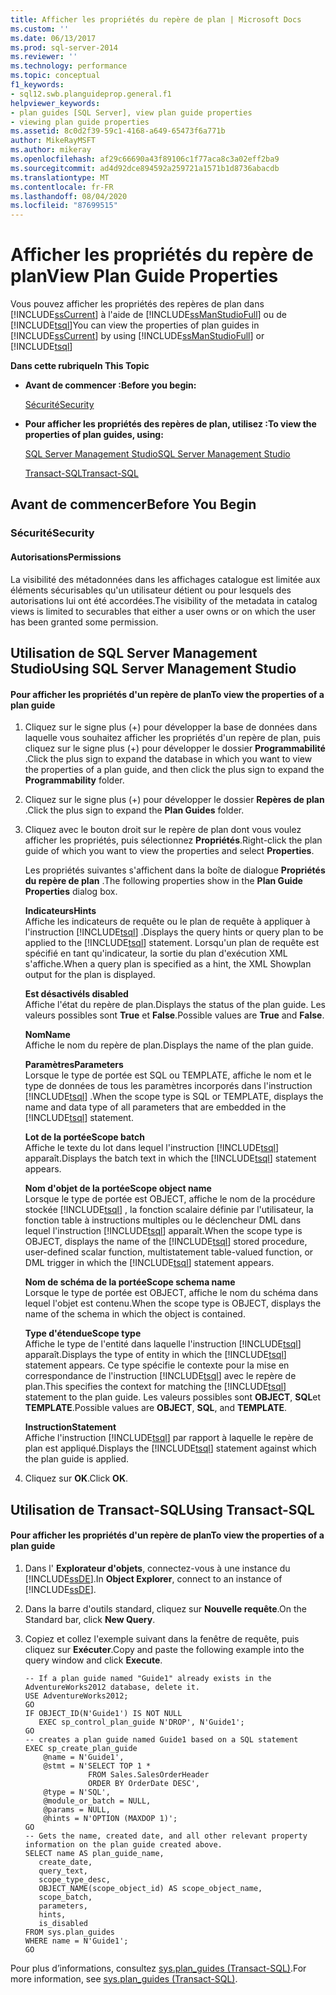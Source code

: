 ```yaml
---
title: Afficher les propriétés du repère de plan | Microsoft Docs
ms.custom: ''
ms.date: 06/13/2017
ms.prod: sql-server-2014
ms.reviewer: ''
ms.technology: performance
ms.topic: conceptual
f1_keywords:
- sql12.swb.planguideprop.general.f1
helpviewer_keywords:
- plan guides [SQL Server], view plan guide properties
- viewing plan guide properties
ms.assetid: 8c0d2f39-59c1-4168-a649-65473f6a771b
author: MikeRayMSFT
ms.author: mikeray
ms.openlocfilehash: af29c66690a43f89106c1f77aca8c3a02eff2ba9
ms.sourcegitcommit: ad4d92dce894592a259721a1571b1d8736abacdb
ms.translationtype: MT
ms.contentlocale: fr-FR
ms.lasthandoff: 08/04/2020
ms.locfileid: "87699515"
---
```

# <a name="view-plan-guide-properties"></a><span data-ttu-id="64413-102">Afficher les propriétés du repère de plan</span><span class="sxs-lookup"><span data-stu-id="64413-102">View Plan Guide Properties</span></span>
  <span data-ttu-id="64413-103">Vous pouvez afficher les propriétés des repères de plan dans [!INCLUDE[ssCurrent](../../includes/sscurrent-md.md)] à l'aide de [!INCLUDE[ssManStudioFull](../../includes/ssmanstudiofull-md.md)] ou de [!INCLUDE[tsql](../../includes/tsql-md.md)]</span><span class="sxs-lookup"><span data-stu-id="64413-103">You can view the properties of plan guides in [!INCLUDE[ssCurrent](../../includes/sscurrent-md.md)] by using [!INCLUDE[ssManStudioFull](../../includes/ssmanstudiofull-md.md)] or [!INCLUDE[tsql](../../includes/tsql-md.md)]</span></span>  
  
 <span data-ttu-id="64413-104">**Dans cette rubrique**</span><span class="sxs-lookup"><span data-stu-id="64413-104">**In This Topic**</span></span>  
  
-   <span data-ttu-id="64413-105">**Avant de commencer :**</span><span class="sxs-lookup"><span data-stu-id="64413-105">**Before you begin:**</span></span>  
  
     [<span data-ttu-id="64413-106">Sécurité</span><span class="sxs-lookup"><span data-stu-id="64413-106">Security</span></span>](#Security)  
  
-   <span data-ttu-id="64413-107">**Pour afficher les propriétés des repères de plan, utilisez :**</span><span class="sxs-lookup"><span data-stu-id="64413-107">**To view the properties of plan guides, using:**</span></span>  
  
     [<span data-ttu-id="64413-108">SQL Server Management Studio</span><span class="sxs-lookup"><span data-stu-id="64413-108">SQL Server Management Studio</span></span>](#SSMSProcedure)  
  
     [<span data-ttu-id="64413-109">Transact-SQL</span><span class="sxs-lookup"><span data-stu-id="64413-109">Transact-SQL</span></span>](#TsqlProcedure)  
  
##  <a name="before-you-begin"></a><a name="BeforeYouBegin"></a> <span data-ttu-id="64413-110">Avant de commencer</span><span class="sxs-lookup"><span data-stu-id="64413-110">Before You Begin</span></span>  
  
###  <a name="security"></a><a name="Security"></a> <span data-ttu-id="64413-111">Sécurité</span><span class="sxs-lookup"><span data-stu-id="64413-111">Security</span></span>  
  
####  <a name="permissions"></a><a name="Permissions"></a> <span data-ttu-id="64413-112">Autorisations</span><span class="sxs-lookup"><span data-stu-id="64413-112">Permissions</span></span>  
 <span data-ttu-id="64413-113">La visibilité des métadonnées dans les affichages catalogue est limitée aux éléments sécurisables qu'un utilisateur détient ou pour lesquels des autorisations lui ont été accordées.</span><span class="sxs-lookup"><span data-stu-id="64413-113">The visibility of the metadata in catalog views is limited to securables that either a user owns or on which the user has been granted some permission.</span></span>  
  
##  <a name="using-sql-server-management-studio"></a><a name="SSMSProcedure"></a> <span data-ttu-id="64413-114">Utilisation de SQL Server Management Studio</span><span class="sxs-lookup"><span data-stu-id="64413-114">Using SQL Server Management Studio</span></span>  
  
#### <a name="to-view-the-properties-of-a-plan-guide"></a><span data-ttu-id="64413-115">Pour afficher les propriétés d'un repère de plan</span><span class="sxs-lookup"><span data-stu-id="64413-115">To view the properties of a plan guide</span></span>  
  
1.  <span data-ttu-id="64413-116">Cliquez sur le signe plus (+) pour développer la base de données dans laquelle vous souhaitez afficher les propriétés d'un repère de plan, puis cliquez sur le signe plus (+) pour développer le dossier **Programmabilité** .</span><span class="sxs-lookup"><span data-stu-id="64413-116">Click the plus sign to expand the database in which you want to view the properties of a plan guide, and then click the plus sign to expand the **Programmability** folder.</span></span>  
  
2.  <span data-ttu-id="64413-117">Cliquez sur le signe plus (+) pour développer le dossier **Repères de plan** .</span><span class="sxs-lookup"><span data-stu-id="64413-117">Click the plus sign to expand the **Plan Guides** folder.</span></span>  
  
3.  <span data-ttu-id="64413-118">Cliquez avec le bouton droit sur le repère de plan dont vous voulez afficher les propriétés, puis sélectionnez **Propriétés**.</span><span class="sxs-lookup"><span data-stu-id="64413-118">Right-click the plan guide of which you want to view the properties and select **Properties**.</span></span>  
  
     <span data-ttu-id="64413-119">Les propriétés suivantes s'affichent dans la boîte de dialogue **Propriétés du repère de plan** .</span><span class="sxs-lookup"><span data-stu-id="64413-119">The following properties show in the **Plan Guide Properties** dialog box.</span></span>  
  
     <span data-ttu-id="64413-120">**Indicateurs**</span><span class="sxs-lookup"><span data-stu-id="64413-120">**Hints**</span></span>  
     <span data-ttu-id="64413-121">Affiche les indicateurs de requête ou le plan de requête à appliquer à l'instruction [!INCLUDE[tsql](../../includes/tsql-md.md)] .</span><span class="sxs-lookup"><span data-stu-id="64413-121">Displays the query hints or query plan to be applied to the [!INCLUDE[tsql](../../includes/tsql-md.md)] statement.</span></span> <span data-ttu-id="64413-122">Lorsqu'un plan de requête est spécifié en tant qu'indicateur, la sortie du plan d'exécution XML s'affiche.</span><span class="sxs-lookup"><span data-stu-id="64413-122">When a query plan is specified as a hint, the XML Showplan output for the plan is displayed.</span></span>  
  
     <span data-ttu-id="64413-123">**Est désactivé**</span><span class="sxs-lookup"><span data-stu-id="64413-123">**Is disabled**</span></span>  
     <span data-ttu-id="64413-124">Affiche l'état du repère de plan.</span><span class="sxs-lookup"><span data-stu-id="64413-124">Displays the status of the plan guide.</span></span> <span data-ttu-id="64413-125">Les valeurs possibles sont **True** et **False**.</span><span class="sxs-lookup"><span data-stu-id="64413-125">Possible values are **True** and **False**.</span></span>  
  
     <span data-ttu-id="64413-126">**Nom**</span><span class="sxs-lookup"><span data-stu-id="64413-126">**Name**</span></span>  
     <span data-ttu-id="64413-127">Affiche le nom du repère de plan.</span><span class="sxs-lookup"><span data-stu-id="64413-127">Displays the name of the plan guide.</span></span>  
  
     <span data-ttu-id="64413-128">**Paramètres**</span><span class="sxs-lookup"><span data-stu-id="64413-128">**Parameters**</span></span>  
     <span data-ttu-id="64413-129">Lorsque le type de portée est SQL ou TEMPLATE, affiche le nom et le type de données de tous les paramètres incorporés dans l'instruction [!INCLUDE[tsql](../../includes/tsql-md.md)] .</span><span class="sxs-lookup"><span data-stu-id="64413-129">When the scope type is SQL or TEMPLATE, displays the name and data type of all parameters that are embedded in the [!INCLUDE[tsql](../../includes/tsql-md.md)] statement.</span></span>  
  
     <span data-ttu-id="64413-130">**Lot de la portée**</span><span class="sxs-lookup"><span data-stu-id="64413-130">**Scope batch**</span></span>  
     <span data-ttu-id="64413-131">Affiche le texte du lot dans lequel l'instruction [!INCLUDE[tsql](../../includes/tsql-md.md)] apparaît.</span><span class="sxs-lookup"><span data-stu-id="64413-131">Displays the batch text in which the [!INCLUDE[tsql](../../includes/tsql-md.md)] statement appears.</span></span>  
  
     <span data-ttu-id="64413-132">**Nom d'objet de la portée**</span><span class="sxs-lookup"><span data-stu-id="64413-132">**Scope object name**</span></span>  
     <span data-ttu-id="64413-133">Lorsque le type de portée est OBJECT, affiche le nom de la procédure stockée [!INCLUDE[tsql](../../includes/tsql-md.md)] , la fonction scalaire définie par l'utilisateur, la fonction table à instructions multiples ou le déclencheur DML dans lequel l'instruction [!INCLUDE[tsql](../../includes/tsql-md.md)] apparaît.</span><span class="sxs-lookup"><span data-stu-id="64413-133">When the scope type is OBJECT, displays the name of the [!INCLUDE[tsql](../../includes/tsql-md.md)] stored procedure, user-defined scalar function, multistatement table-valued function, or DML trigger in which the [!INCLUDE[tsql](../../includes/tsql-md.md)] statement appears.</span></span>  
  
     <span data-ttu-id="64413-134">**Nom de schéma de la portée**</span><span class="sxs-lookup"><span data-stu-id="64413-134">**Scope schema name**</span></span>  
     <span data-ttu-id="64413-135">Lorsque le type de portée est OBJECT, affiche le nom du schéma dans lequel l'objet est contenu.</span><span class="sxs-lookup"><span data-stu-id="64413-135">When the scope type is OBJECT, displays the name of the schema in which the object is contained.</span></span>  
  
     <span data-ttu-id="64413-136">**Type d'étendue**</span><span class="sxs-lookup"><span data-stu-id="64413-136">**Scope type**</span></span>  
     <span data-ttu-id="64413-137">Affiche le type de l'entité dans laquelle l'instruction [!INCLUDE[tsql](../../includes/tsql-md.md)] apparaît.</span><span class="sxs-lookup"><span data-stu-id="64413-137">Displays the type of entity in which the [!INCLUDE[tsql](../../includes/tsql-md.md)] statement appears.</span></span> <span data-ttu-id="64413-138">Ce type spécifie le contexte pour la mise en correspondance de l'instruction [!INCLUDE[tsql](../../includes/tsql-md.md)] avec le repère de plan.</span><span class="sxs-lookup"><span data-stu-id="64413-138">This specifies the context for matching the [!INCLUDE[tsql](../../includes/tsql-md.md)] statement to the plan guide.</span></span> <span data-ttu-id="64413-139">Les valeurs possibles sont **OBJECT**, **SQL**et **TEMPLATE**.</span><span class="sxs-lookup"><span data-stu-id="64413-139">Possible values are **OBJECT**, **SQL**, and **TEMPLATE**.</span></span>  
  
     <span data-ttu-id="64413-140">**Instruction**</span><span class="sxs-lookup"><span data-stu-id="64413-140">**Statement**</span></span>  
     <span data-ttu-id="64413-141">Affiche l'instruction [!INCLUDE[tsql](../../includes/tsql-md.md)] par rapport à laquelle le repère de plan est appliqué.</span><span class="sxs-lookup"><span data-stu-id="64413-141">Displays the [!INCLUDE[tsql](../../includes/tsql-md.md)] statement against which the plan guide is applied.</span></span>  
  
4.  <span data-ttu-id="64413-142">Cliquez sur **OK**.</span><span class="sxs-lookup"><span data-stu-id="64413-142">Click **OK**.</span></span>  
  
##  <a name="using-transact-sql"></a><a name="TsqlProcedure"></a> <span data-ttu-id="64413-143">Utilisation de Transact-SQL</span><span class="sxs-lookup"><span data-stu-id="64413-143">Using Transact-SQL</span></span>  
  
#### <a name="to-view-the-properties-of-a-plan-guide"></a><span data-ttu-id="64413-144">Pour afficher les propriétés d'un repère de plan</span><span class="sxs-lookup"><span data-stu-id="64413-144">To view the properties of a plan guide</span></span>  
  
1.  <span data-ttu-id="64413-145">Dans l' **Explorateur d'objets**, connectez-vous à une instance du [!INCLUDE[ssDE](../../includes/ssde-md.md)].</span><span class="sxs-lookup"><span data-stu-id="64413-145">In **Object Explorer**, connect to an instance of [!INCLUDE[ssDE](../../includes/ssde-md.md)].</span></span>  
  
2.  <span data-ttu-id="64413-146">Dans la barre d'outils standard, cliquez sur **Nouvelle requête**.</span><span class="sxs-lookup"><span data-stu-id="64413-146">On the Standard bar, click **New Query**.</span></span>  
  
3.  <span data-ttu-id="64413-147">Copiez et collez l'exemple suivant dans la fenêtre de requête, puis cliquez sur **Exécuter**.</span><span class="sxs-lookup"><span data-stu-id="64413-147">Copy and paste the following example into the query window and click **Execute**.</span></span>  
  
    ```  
    -- If a plan guide named "Guide1" already exists in the AdventureWorks2012 database, delete it.  
    USE AdventureWorks2012;  
    GO  
    IF OBJECT_ID(N'Guide1') IS NOT NULL  
       EXEC sp_control_plan_guide N'DROP', N'Guide1';  
    GO  
    -- creates a plan guide named Guide1 based on a SQL statement  
    EXEC sp_create_plan_guide   
        @name = N'Guide1',   
        @stmt = N'SELECT TOP 1 *   
                  FROM Sales.SalesOrderHeader   
                  ORDER BY OrderDate DESC',   
        @type = N'SQL',  
        @module_or_batch = NULL,   
        @params = NULL,   
        @hints = N'OPTION (MAXDOP 1)';  
    GO  
    -- Gets the name, created date, and all other relevant property information on the plan guide created above.   
    SELECT name AS plan_guide_name,  
       create_date,  
       query_text,  
       scope_type_desc,  
       OBJECT_NAME(scope_object_id) AS scope_object_name,  
       scope_batch,  
       parameters,  
       hints,  
       is_disabled  
    FROM sys.plan_guides  
    WHERE name = N'Guide1';  
    GO  
    ```  
  
 <span data-ttu-id="64413-148">Pour plus d’informations, consultez [sys.plan_guides &#40;Transact-SQL&#41;](/sql/relational-databases/system-catalog-views/sys-plan-guides-transact-sql).</span><span class="sxs-lookup"><span data-stu-id="64413-148">For more information, see [sys.plan_guides &#40;Transact-SQL&#41;](/sql/relational-databases/system-catalog-views/sys-plan-guides-transact-sql).</span></span>  
  
  
